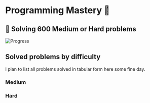 # Programming Mastery :punch:

## :goal_net:  Solving 600 Medium or Hard problems 

![Progress](https://progress-bar.dev/83/?scale=600&title=InterviewGod&width=500&color=babaca&suffix=+problems+solved)

## Solved problems by difficulty
I plan to list all problems solved in tabular form here some fine day.

### Medium

### Hard

